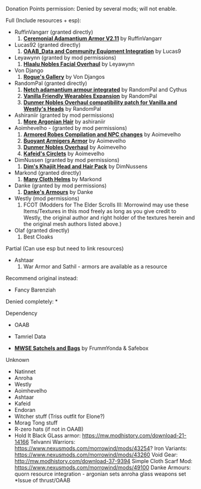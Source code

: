 Donation Points permission: Denied by several mods; will not enable.

Full (Include resources + esp):
* RuffinVangarr (granted directly)
    1. [**Ceremonial Adamantium Armor V2.11**](https://www.nexusmods.com/morrowind/mods/46629) by RuffinVangarr  
* Lucas92 (granted directly)
    1. [**OAAB_Data and Community Equipment Integration**](https://www.nexusmods.com/morrowind/mods/50307) by Lucas9  
* Leyawynn (granted by mod permissions)
    1. [**Hlaalu Nobles Facial Overhaul**](https://www.nexusmods.com/morrowind/mods/48916) by Leyawynn  
* Von Django
    1. [**Rogue's Gallery**](https://www.nexusmods.com/morrowind/mods/49874) by Von Djangos  
* RandomPal (granted directly)
    1. [**Netch adamantium armour integrated**](https://www.nexusmods.com/morrowind/mods/49641) by RandomPal and Cythus  
    2. [**Vanilla Friendly Wearables Expansion**](https://www.nexusmods.com/morrowind/mods/48683?tab=files) by RandomPal  
    3. [**Dunmer Nobles Overhaul compatibility patch for Vanilla and Westly's Heads**](https://www.nexusmods.com/morrowind/mods/48313) by RandomPal  
* Ashiraniir (granted by mod permissions)
    1. [**More Argonian Hair**](https://www.nexusmods.com/morrowind/mods/43133?tab=description) by ashiraniir  
* Aoimhevelho - (granted by mod permissions)
    1. [**Armored Robes Compilation and NPC changes**](https://www.nexusmods.com/morrowind/mods/44096?tab=description) by Aoimevelho  
    2. [**Buoyant Armigers Armor**](https://www.nexusmods.com/morrowind/mods/43143) by Aoimevelho  
    3. [**Dunmer Nobles Overhaul**](https://www.nexusmods.com/morrowind/mods/43835) by Aoimevelho  
    4. [**Kafeid's Circlets**](https://www.nexusmods.com/morrowind/mods/43183?tab=description) by Aoimevelho  
* DimNussen (granted by mod permissions)
    1. [**Dim's Khajiit Head and Hair Pack**](https://www.nexusmods.com/morrowind/mods/51977) by DimNussens  
* Markond (granted directly)
    1. [**Many Cloth Helms**](https://www.nexusmods.com/morrowind/mods/49282?tab=description) by Markond  
* Danke (granted by mod permissions)
    1. [**Danke's Armours**](https://www.nexusmods.com/morrowind/mods/45114) by Danke  
* Westly (mod permissions)
    1. FCOT 
        (Modders for The Elder Scrolls III: Morrowind may use these Items/Textures in this mod freely as long as you give credit to Westly, the original author and right holder of the textures herein and the original mesh authors listed above.)
* Olaf (granted directly)
    1. Best Cloaks

Partial (Can use esp but need to link resources)
* Ashtaar
    1. War Armor and Sathil - armors are available as a resource   

Recommend original instead:
* Fancy Barenziah

Denied completely:
* 

Dependency
* OAAB
* Tamriel Data

* [**MWSE Satchels and Bags**](https://www.nexusmods.com/morrowind/mods/51063) by FrummYonda & Safebox  

Unknown
* Natinnet
* Anroha
* Westly
* Aoimhevelho
* Ashtaar
* Kafeid
* Endoran
* Witcher stuff (Triss outfit for Elone?)
* Morag Tong stuff
* R-zero hats (if not in OAAB)
* Hold It
Black GLass armor: https://mw.modhistory.com/download-21-14166
Telvanni Warriors: https://www.nexusmods.com/morrowind/mods/43254?
Iron Variants: https://www.nexusmods.com/morrowind/mods/43260
Void Gear: http://mw.modhistory.com/download-37-9394
Simple Cloth Scarf Mod: https://www.nexusmods.com/morrowind/mods/49100
Danke Armours: 
quorn resource integration - argonian sets
anroha glass weapons set
*Issue of thrust/OAAB